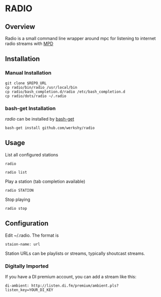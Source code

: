 # RADIO

## Overview
Radio is a small command line wrapper around mpc for listening to internet
radio streams with [MPD](http://www.musicpd.org/)

## Installation

### Manual Installation

	git clone $REPO_URL
	cp radio/bin/radio /usr/local/bin
	cp radio/bash_completion.d/radio /etc/bash_completion.d
	cp radio/dots/radio ~/.radio

### bash-get Installation

_radio_ can be installed by [bash-get](https://github.com/werkshy/bash-get)

    bash-get install github.com/werkshy/radio

## Usage


List all configured stations

    radio

    radio list

Play a station (tab completion available)

	radio STATION

Stop playing

	radio stop

## Configuration

Edit ~/.radio. The format is

    staion-name: url

Station URLs can be playlists or streams, typically shoutcast streams.

### Digitally Imported

If you have a DI premium account, you can add a stream like this:

	di-ambient: http://listen.di.fm/premium/ambient.pls?listen_key=YOUR_DI_KEY

